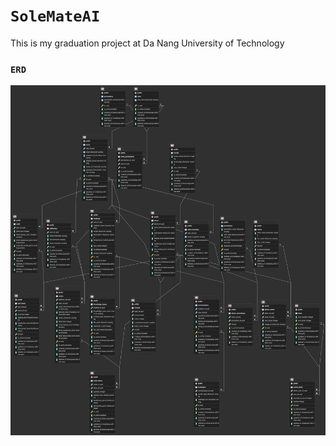 # `SoleMateAI`

This is my graduation project at Da Nang University of Technology

### `ERD`

<img src="./assets/ERD.png" height="" width="" />
